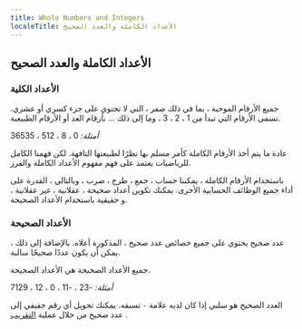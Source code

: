 ```yaml
---
title: Whole Numbers and Integers
localeTitle: الأعداد الكاملة والعدد الصحيح
---
```

## الأعداد الكاملة والعدد الصحيح

### الأعداد الكلية

جميع الأرقام الموجبة ، بما في ذلك صفر ، التي لا تحتوي على جزء كسري أو عشري. تسمى الأرقام التي تبدأ من 1 ، 2 ، 3 ، وما إلى ذلك ... بأرقام العد أو الأرقام الطبيعية.

_أمثلة:_ 0 ، 8 ، 512 ، 36535

عادة ما يتم أخذ الأرقام الكاملة كأمر مسلم بها نظرًا لطبيعتها التافهة. لكن فهمنا الكامل للرياضيات يعتمد على فهم مفهوم الأعداد الكاملة والفرز.

باستخدام الأرقام الكاملة ، يمكننا حساب ، جمع ، طرح ، ضرب ، وبالتالي ، القدرة على أداء جميع الوظائف الحسابية الأخرى. يمكنك تكوين أعداد صحيحة ، عقلانية ، غير عقلانية ، و حقيقية باستخدام الأعداد الصحيحة.

### الأعداد الصحيحة

عدد صحيح يحتوي على جميع خصائص عدد صحيح ، المذكورة أعلاه. بالإضافة إلى ذلك ، يمكن أن يكون عددًا صحيحًا سالبة.

جميع الأعداد الصحيحة هي الأعداد الصحيحة.

_أمثلة:_ -23 ، -11 ، 0 ، 12 ، 7129

العدد الصحيح هو سلبي إذا كان لديه علامة `-` تسبقه. يمكنك تحويل أي رقم حقيقي إلى عدد صحيح من خلال عملية [التقريب](https://www.mathsisfun.com/rounding-numbers.html) .